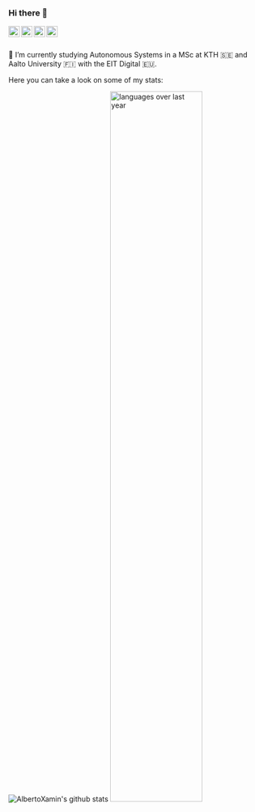 ### Hi there 👋

<a href="https://www.linkedin.com/in/albertoxamin/">
  <img align="left" alt="Alberto Xamin's Linkdein" width="22px" src="https://cdn.jsdelivr.net/npm/simple-icons@v3/icons/linkedin.svg" />
</a>
<a href="https://github.com/albertoxamin">
  <img align="left" alt="Alberto Xamin's Github" width="22px" src="https://cdn.jsdelivr.net/npm/simple-icons@v3/icons/github.svg" />
</a>
<a href="https://stackoverflow.com/users/3154909/alberto">
  <img align="left" alt="Alberto Xamin's StackOverflow" width="22px" src="https://cdn.jsdelivr.net/npm/simple-icons@3.1.0/icons/stackoverflow.svg" />
</a>
<a href="https://instagram.com/alberto.programmer/">
  <img align="left" alt="Alberto Xamin's Instagram" width="22px" src="https://cdn.jsdelivr.net/npm/simple-icons@v3/icons/instagram.svg" />
</a>
<br/>
<br/>


<!--
**albertoxamin/albertoxamin** is a ✨ _special_ ✨ repository because its `README.md` (this file) appears on your GitHub profile.

Here are some ideas to get you started:

- 🔭 I’m currently working on ...
- 
- 👯 I’m looking to collaborate on ...
- 🤔 I’m looking for help with ...
- 💬 Ask me about ...
- 📫 How to reach me: ...
- 😄 Pronouns: ...
- ⚡ Fun fact: ...
-->
🌱 I’m currently studying Autonomous Systems in a MSc at KTH :sweden: and Aalto University :finland: with the EIT Digital :eu:.


Here you can take a look on some of my stats:

![AlbertoXamin's github stats](https://github-readme-stats.vercel.app/api?username=albertoxamin&count_private=true)
<img src="https://wakatime.com/share/@99ed6396-cd11-4b90-b234-c7f3b1b0d787/1af6cfb8-5f2a-480d-b9d8-14c5123cd296.svg" alt="languages over last year" width="60%"/>
